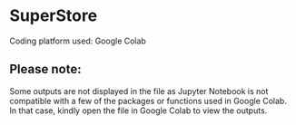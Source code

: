 # SuperStore

Coding platform used: Google Colab 

## Please note:
Some outputs are not displayed in the file as Jupyter Notebook is not compatible with a few of the packages or functions used in Google Colab. In that case, kindly open the file in Google Colab to view the outputs.
